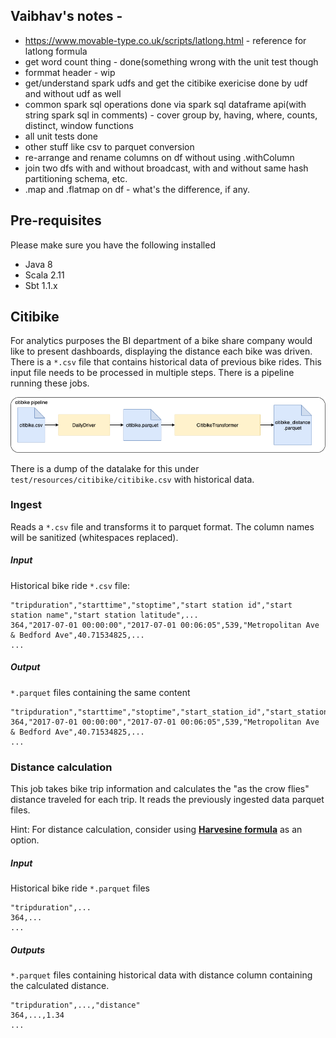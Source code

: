 ## Vaibhav's notes - 
- https://www.movable-type.co.uk/scripts/latlong.html - reference for latlong formula
- get word count thing - done(something wrong with the unit test though
- formmat header - wip
- get/understand spark udfs and get the citibike exericise done by udf and without udf as well
- common spark sql operations done via spark sql dataframe api(with string spark sql in comments) - cover group by, having, where, counts, distinct, window functions
- all unit tests done
- other stuff like csv to parquet conversion
- re-arrange and rename columns on df without using .withColumn 
- join two dfs with and without broadcast, with and without same hash partitioning schema, etc.
- .map and .flatmap on df - what's the difference, if any.

## Pre-requisites
Please make sure you have the following installed
* Java 8
* Scala 2.11
* Sbt 1.1.x

## Citibike
For analytics purposes the BI department of a bike share company would like to present dashboards, displaying the
distance each bike was driven. There is a `*.csv` file that contains historical data of previous bike rides. This input
file needs to be processed in multiple steps. There is a pipeline running these jobs.

![citibike pipeline](docs/citibike.png)

There is a dump of the datalake for this under `test/resources/citibike/citibike.csv` with historical data.

### Ingest
Reads a `*.csv` file and transforms it to parquet format. The column names will be sanitized (whitespaces replaced).

##### Input
Historical bike ride `*.csv` file:
```csv
"tripduration","starttime","stoptime","start station id","start station name","start station latitude",...
364,"2017-07-01 00:00:00","2017-07-01 00:06:05",539,"Metropolitan Ave & Bedford Ave",40.71534825,...
...
```

##### Output
`*.parquet` files containing the same content
```csv
"tripduration","starttime","stoptime","start_station_id","start_station_name","start_station_latitude",...
364,"2017-07-01 00:00:00","2017-07-01 00:06:05",539,"Metropolitan Ave & Bedford Ave",40.71534825,...
...
```

### Distance calculation
This job takes bike trip information and calculates the "as the crow flies" distance traveled for each trip.
It reads the previously ingested data parquet files.

Hint: For distance calculation, consider using [**Harvesine formula**](https://en.wikipedia.org/wiki/Haversine_formula) as an option.

##### Input
Historical bike ride `*.parquet` files
```csv
"tripduration",...
364,...
...
```

##### Outputs
`*.parquet` files containing historical data with distance column containing the calculated distance.
```csv
"tripduration",...,"distance"
364,...,1.34
...
```